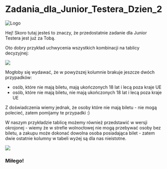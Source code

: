 # Zadania_dla_Junior_Testera_Dzien_2
<img alt="Logo" src="https://testuj.pl/blog/wp-content/uploads/2018/07/testujpl_logo.png">



Hej! Skoro tutaj jesteś to znaczy, że przedostatnie zadanie dla Junior Testera jest już za Tobą.


Oto dobry przykład uchwycenia wszystkich kombinacji na tablicy decyzyjnej: 

<img src="https://testuj.pl/blog/wp-content/uploads/2018/07/zadanie.png">

Mogłoby się wydawać, że w powyższej kolumnie brakuje jeszcze dwóch przypadków: 
* osób, które nie mają biletu, mają ukończonych 18 lat i lecą poza kraje UE
* osób, które nie mają biletu, nie mają ukończonych 18 lat i lecą poza kraje UE

Z doświadczenia wiemy jednak, że osoby które nie mają biletu - nie mogą polecieć, zatem pomijamy te przypadki :) 

W naszym przykładzie tablicę możemy również przedstawić w wersji okrojonej - wiemy że w strefie wolnocłowej nie mogą przebywać osoby bez biletu, a zakupu może dokonać dowolna osoba posiadająca bilet - zatem dwie ostatnie kolumny w tabeli wyżej są dla nas nieistotne.   

<img src="https://testuj.pl/blog/wp-content/uploads/2018/07/x.png">


### Miłego!
